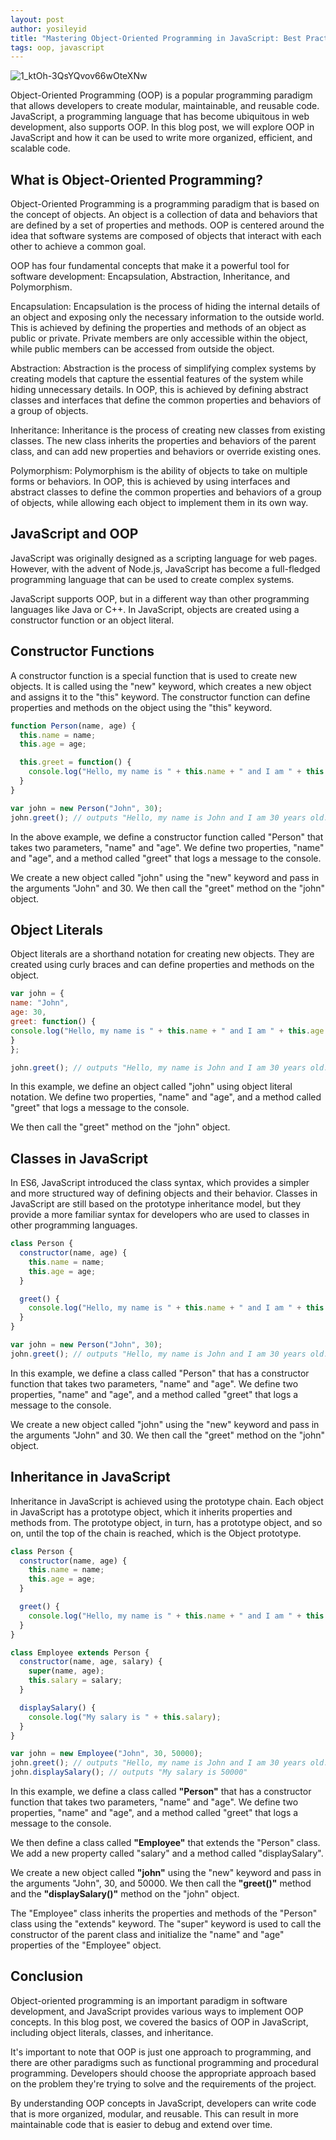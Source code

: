 ```yaml
---
layout: post
author: yosileyid
title: "Mastering Object-Oriented Programming in JavaScript: Best Practices and Examples"
tags: oop, javascript
---
```


![1_ktOh-3QsYQvov66wOteXNw](https://user-images.githubusercontent.com/14003326/220189369-f6c356ba-1be7-44fe-a1e1-e0fd52901bae.jpeg)

Object-Oriented Programming (OOP) is a popular programming paradigm that allows developers to create modular, maintainable, and reusable code. JavaScript, a programming language that has become ubiquitous in web development, also supports OOP. In this blog post, we will explore OOP in JavaScript and how it can be used to write more organized, efficient, and scalable code.
<!--more-->
## What is Object-Oriented Programming?

Object-Oriented Programming is a programming paradigm that is based on the concept of objects. An object is a collection of data and behaviors that are defined by a set of properties and methods. OOP is centered around the idea that software systems are composed of objects that interact with each other to achieve a common goal.

OOP has four fundamental concepts that make it a powerful tool for software development: Encapsulation, Abstraction, Inheritance, and Polymorphism.

Encapsulation: Encapsulation is the process of hiding the internal details of an object and exposing only the necessary information to the outside world. This is achieved by defining the properties and methods of an object as public or private. Private members are only accessible within the object, while public members can be accessed from outside the object.

Abstraction: Abstraction is the process of simplifying complex systems by creating models that capture the essential features of the system while hiding unnecessary details. In OOP, this is achieved by defining abstract classes and interfaces that define the common properties and behaviors of a group of objects.

Inheritance: Inheritance is the process of creating new classes from existing classes. The new class inherits the properties and behaviors of the parent class, and can add new properties and behaviors or override existing ones.

Polymorphism: Polymorphism is the ability of objects to take on multiple forms or behaviors. In OOP, this is achieved by using interfaces and abstract classes to define the common properties and behaviors of a group of objects, while allowing each object to implement them in its own way.

## JavaScript and OOP

JavaScript was originally designed as a scripting language for web pages. However, with the advent of Node.js, JavaScript has become a full-fledged programming language that can be used to create complex systems.

JavaScript supports OOP, but in a different way than other programming languages like Java or C++. In JavaScript, objects are created using a constructor function or an object literal.

## Constructor Functions

A constructor function is a special function that is used to create new objects. It is called using the "new" keyword, which creates a new object and assigns it to the "this" keyword. The constructor function can define properties and methods on the object using the "this" keyword.

```javascript
function Person(name, age) {
  this.name = name;
  this.age = age;

  this.greet = function() {
    console.log("Hello, my name is " + this.name + " and I am " + this.age + " years old.");
  }
}

var john = new Person("John", 30);
john.greet(); // outputs "Hello, my name is John and I am 30 years old."
```
In the above example, we define a constructor function called "Person" that takes two parameters, "name" and "age". We define two properties, "name" and "age", and a method called "greet" that logs a message to the console.

We create a new object called "john" using the "new" keyword and pass in the arguments "John" and 30. We then call the "greet" method on the "john" object.

## Object Literals

Object literals are a shorthand notation for creating new objects. They are created using curly braces and can define properties and methods on the object.

```javascript
var john = {
name: "John",
age: 30,
greet: function() {
console.log("Hello, my name is " + this.name + " and I am " + this.age + " years old.");
}
};

john.greet(); // outputs "Hello, my name is John and I am 30 years old."
```
In this example, we define an object called "john" using object literal notation. We define two properties, "name" and "age", and a method called "greet" that logs a message to the console.

We then call the "greet" method on the "john" object.

## Classes in JavaScript

In ES6, JavaScript introduced the class syntax, which provides a simpler and more structured way of defining objects and their behavior. Classes in JavaScript are still based on the prototype inheritance model, but they provide a more familiar syntax for developers who are used to classes in other programming languages.

```javascript
class Person {
  constructor(name, age) {
    this.name = name;
    this.age = age;
  }

  greet() {
    console.log("Hello, my name is " + this.name + " and I am " + this.age + " years old.");
  }
}

var john = new Person("John", 30);
john.greet(); // outputs "Hello, my name is John and I am 30 years old."
```
In this example, we define a class called "Person" that has a constructor function that takes two parameters, "name" and "age". We define two properties, "name" and "age", and a method called "greet" that logs a message to the console.

We create a new object called "john" using the "new" keyword and pass in the arguments "John" and 30. We then call the "greet" method on the "john" object.

## Inheritance in JavaScript

Inheritance in JavaScript is achieved using the prototype chain. Each object in JavaScript has a prototype object, which it inherits properties and methods from. The prototype object, in turn, has a prototype object, and so on, until the top of the chain is reached, which is the Object prototype.

```javascript
class Person {
  constructor(name, age) {
    this.name = name;
    this.age = age;
  }

  greet() {
    console.log("Hello, my name is " + this.name + " and I am " + this.age + " years old.");
  }
}

class Employee extends Person {
  constructor(name, age, salary) {
    super(name, age);
    this.salary = salary;
  }

  displaySalary() {
    console.log("My salary is " + this.salary);
  }
}

var john = new Employee("John", 30, 50000);
john.greet(); // outputs "Hello, my name is John and I am 30 years old."
john.displaySalary(); // outputs "My salary is 50000"
```
In this example, we define a class called **"Person"** that has a constructor function that takes two parameters, "name" and "age". We define two properties, "name" and "age", and a method called "greet" that logs a message to the console.

We then define a class called **"Employee"** that extends the "Person" class. We add a new property called "salary" and a method called "displaySalary".

We create a new object called **"john"** using the "new" keyword and pass in the arguments "John", 30, and 50000. We then call the **"greet()"** method and the **"displaySalary()"** method on the "john" object.

The "Employee" class inherits the properties and methods of the "Person" class using the "extends" keyword. The "super" keyword is used to call the constructor of the parent class and initialize the "name" and "age" properties of the "Employee" object.

## Conclusion

Object-oriented programming is an important paradigm in software development, and JavaScript provides various ways to implement OOP concepts. In this blog post, we covered the basics of OOP in JavaScript, including object literals, classes, and inheritance.

It's important to note that OOP is just one approach to programming, and there are other paradigms such as functional programming and procedural programming. Developers should choose the appropriate approach based on the problem they're trying to solve and the requirements of the project.

By understanding OOP concepts in JavaScript, developers can write code that is more organized, modular, and reusable. This can result in more maintainable code that is easier to debug and extend over time.
